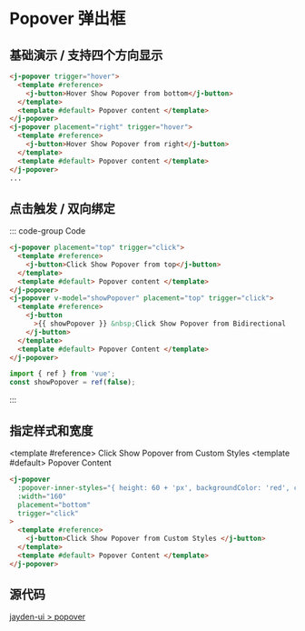 # Popover 弹出框

## 基础演示 / 支持四个方向显示

<j-popover trigger="hover">
    <template #reference>
    <j-button>Hover Show Popover from bottom</j-button>
    </template>
    <template #default> Popover content </template>
</j-popover>
<j-popover placement="right" trigger="hover">
    <template #reference>
    <j-button>Hover Show Popover from right</j-button>
    </template>
    <template #default> Popover content </template>
</j-popover>
<j-popover placement="left" trigger="hover">
    <template #reference>
    <j-button type="info">Hover Show Popover from left</j-button>
    </template>
    <template #default> Popover content </template>
</j-popover>
<j-popover placement="top" trigger="hover">
    <template #reference>
    <j-button>Hover Show Popover from top</j-button>
    </template>
    <template #default> Popover content </template>
</j-popover>

```html
<j-popover trigger="hover">
  <template #reference>
    <j-button>Hover Show Popover from bottom</j-button>
  </template>
  <template #default> Popover content </template>
</j-popover>
<j-popover placement="right" trigger="hover">
  <template #reference>
    <j-button>Hover Show Popover from right</j-button>
  </template>
  <template #default> Popover content </template>
</j-popover>
...
```

## 点击触发 / 双向绑定

<j-popover placement="top" trigger="click">
    <template #reference>
    <j-button>Click Show Popover from top</j-button>
    </template>
    <template #default> Popover content </template>
</j-popover>
<j-popover v-model="showPopover" placement="top" trigger="click">
    <template #reference>
    <j-button
        >{{ showPopover }} &nbsp;Click Show Popover from Bidirectional
    </j-button>
    </template>
    <template #default> Popover Content </template>
</j-popover>

::: code-group Code

```html [Vue Template]
<j-popover placement="top" trigger="click">
  <template #reference>
    <j-button>Click Show Popover from top</j-button>
  </template>
  <template #default> Popover content </template>
</j-popover>
<j-popover v-model="showPopover" placement="top" trigger="click">
  <template #reference>
    <j-button
      >{{ showPopover }} &nbsp;Click Show Popover from Bidirectional
    </j-button>
  </template>
  <template #default> Popover Content </template>
</j-popover>
```

```ts [Vue Setup]
import { ref } from 'vue';
const showPopover = ref(false);
```

:::

## 指定样式和宽度

<j-popover
      :popover-inner-styles="{ height: 60 + 'px', backgroundColor: 'red', color: 'white' }"
      :width="160"
      placement="bottom"
      trigger="click"
    >
<template #reference>
<j-button>Click Show Popover from Custom Styles </j-button>
</template>
<template #default> Popover Content </template>
</j-popover>

```html
<j-popover
  :popover-inner-styles="{ height: 60 + 'px', backgroundColor: 'red', color: 'white'}"
  :width="160"
  placement="bottom"
  trigger="click"
>
  <template #reference>
    <j-button>Click Show Popover from Custom Styles </j-button>
  </template>
  <template #default> Popover Content </template>
</j-popover>
```

## 源代码

[jayden-ui > popover](https://github.com/SpinninJayWE/Jayden-UI/tree/master/packages/components/src/popover)

<script setup lang="ts">
import { ref } from 'vue';

const showPopover = ref(false);
</script>

<style lang='scss' scoped>
    .j-button {
        margin-bottom: 12px;
        margin-right: 12px;
    }
</style>
